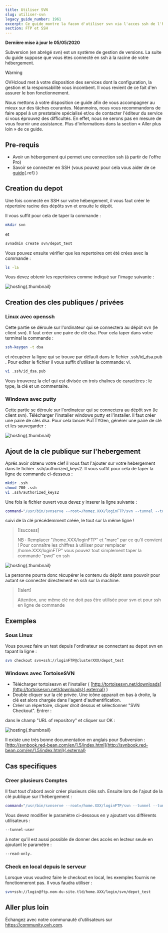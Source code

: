 ```yaml
---
title: Utiliser SVN
slug: utiliser-svn
legacy_guide_number: 1961
excerpt: Ce guide montre la facon d'utiliser svn via l'acces ssh de l'hebergement grace aux cles publique/privée.
section: FTP et SSH
---
```


**Dernière mise à jour le 05/05/2020**

Subversion (en abrégé svn) est un système de gestion de versions. La suite du guide suppose que vous êtes connecté en ssh à la racine de votre hébergement.

> [!warning]
>
> OVHcloud met à votre disposition des services dont la configuration, la gestion et la responsabilité vous incombent. Il vous revient de ce fait d'en assurer le bon fonctionnement.
> 
> Nous mettons à votre disposition ce guide afin de vous accompagner au mieux sur des tâches courantes. Néanmoins, nous vous recommandons de faire appel à un prestataire spécialisé et/ou de contacter l'éditeur du service si vous éprouvez des difficultés. En effet, nous ne serons pas en mesure de vous fournir une assistance. Plus d'informations dans la section « Aller plus loin » de ce guide.
> 

## Pre-requis
- Avoir un hébergement qui permet une connection ssh (à partir de l'offre Pro)
- Savoir se connecter en SSH (vous pouvez pour cela vous aider de ce [guide](../mutualise-le-ssh-sur-les-hebergements-mutualises/){.ref} )


## Creation du depot
Une fois connecté en SSH sur votre hébergement, il vous faut créer le répertoire racine des dépôts svn et ensuite le dépôt.

Il vous suffit pour cela de taper la commande :


```bash
mkdir svn
```

et


```bash
svnadmin create svn/depot_test
```

Vous pouvez ensuite vérifier que les repertoires ont été crées avec la commande :


```bash
ls -la
```

Vous devez obtenir les repertoires comme indiqué sur l'image suivante :


![hosting](images/3078.png){.thumbnail}


## Creation des cles publiques / privées

### Linux avec openssh
Cette partie se déroule sur l'ordinateur qui se connectera au dépôt svn (le client svn). Il faut créer une paire de clé dsa. Pour cela taper dans votre terminal la commande :


```bash
ssh-keygen -t dsa
```

et récupérer la ligne qui se trouve par défault dans le fichier .ssh/id_dsa.pub . Pour editer le fichier il vous suffit d'utiliser la commande: vi.


```bash
vi .ssh/id_dsa.pub
```

Vous trouverez la clef qui est divisée en trois chaînes de caractères : le type, la clé et un commentaire.


### Windows avec putty
Cette partie se déroule sur l'ordinateur qui se connectera au dépôt svn (le client svn). Télécharger l'installer windows putty et l'installer. Il faut créer une paire de clés dsa. Pour cela lancer PuTTYGen, générer une paire de clé et les sauvegarder :


![hosting](images/3079.png){.thumbnail}


## Ajout de la cle publique sur l'hebergement
Aprés avoir obtenu votre clef il vous faut l'ajouter sur votre hebergement dans le fichier .ssh/authorized_keys2. Il vous suffit pour cela de taper la ligne de commande ci-dessous :


```bash
mkdir .ssh
chmod 700 .ssh
vi .ssh/authorized_keys2
```

Une fois le fichier ouvert vous devez y inserer la ligne suivante :


```bash
command="/usr/bin/svnserve --root=/homez.XXX/loginFTP/svn --tunnel --tunnel-user=marc",no-port-forwarding,no-agent-forwarding,no-X11-forwarding,no-pty
```

suivi de la clé précédemment créée, le tout sur la même ligne !



> [!success]
>
> NB : Remplacer "/home.XXX/loginFTP" et "marc" par ce qu'il convient !
> Pour connaître les chiffres à utiliser pour remplacer /home.XXX/loginFTP" vous pouvez tout simplement taper la commande "pwd" en ssh
> 


![hosting](images/3080.png){.thumbnail}

La personne pourra donc récupérer le contenu du dépôt sans pouvoir pour autant se connecter directement en ssh sur la machine.



> [!alert]
>
> Attention, une même clé ne doit pas être utilisée pour svn et pour ssh en
> ligne de commande
> 


## Exemples

### Sous Linux
Vous pouvez faire un test depuis l'ordinateur se connectant au depot svn en tapant la ligne :


```bash
svn checkout svn+ssh://loginFTP@clusterXXX/depot_test
```


### Windows avec TortoiseSVN
- Télécharger tortoisesvn et l'installer ( [http://tortoisesvn.net/downloads](http://tortoisesvn.net/downloads){.external} )
- Double cliquer sur la clé privée. Une icône apparait en bas à droite, la clé est alors chargée dans l'agent d'authentification.
- Créer un répertoire, cliquer droit dessus et sélectionner "SVN Checkout". Entrer :

dans le champ "URL of repository" et cliquer sur OK :


![hosting](images/3081.png){.thumbnail}

Il existe une très bonne documentation en anglais pour Subversion : [http://svnbook.red-bean.com/en/1.5/index.html](http://svnbook.red-bean.com/en/1.5/index.html){.external}


## Cas specifiques

### Creer plusieurs Comptes
Il faut tout d'abord avoir créer plusieurs clés ssh. Ensuite lors de l'ajout de la clé publique sur l'hébergement :


```bash
command="/usr/bin/svnserve --root=/home.XXX/loginFTP/svn --tunnel --tunnel-user=marc",no-port-forwarding,no-agent-forwarding,no-X11-forwarding,no-pty
```

Vous devez modifier le paramètre ci-dessous en y ajoutant vos différents utilisateurs :


```bash
--tunnel-user
```

à noter qu'il est aussi possible de donner des accès en lecteur seule en ajoutant le paramètre :


```bash
--read-only.
```


### Check en local depuis le serveur
Lorsque vous voudrez faire le checkout en local, les exemples fournis ne fonctionneront pas. Il vous faudra utiliser :


```bash
svn+ssh://login@ftp.nom-du-site.tld/home.XXX/login/svn/depot_test
```

## Aller plus loin

Échangez avec notre communauté d'utilisateurs sur <https://community.ovh.com>.

